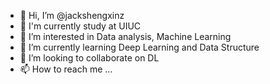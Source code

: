 - 👋 Hi, I’m @jackshengxinz
- 🏫 I'm currently study at UIUC
- 👀 I’m interested in Data analysis, Machine Learning 
- 🌱 I’m currently learning Deep Learning and Data Structure
- 💞️ I’m looking to collaborate on DL
- 📫 How to reach me ...

<!---
jackshengxinz/jackshengxinz is a ✨ special ✨ repository because its `README.md` (this file) appears on your GitHub profile.
You can click the Preview link to take a look at your changes.
--->
